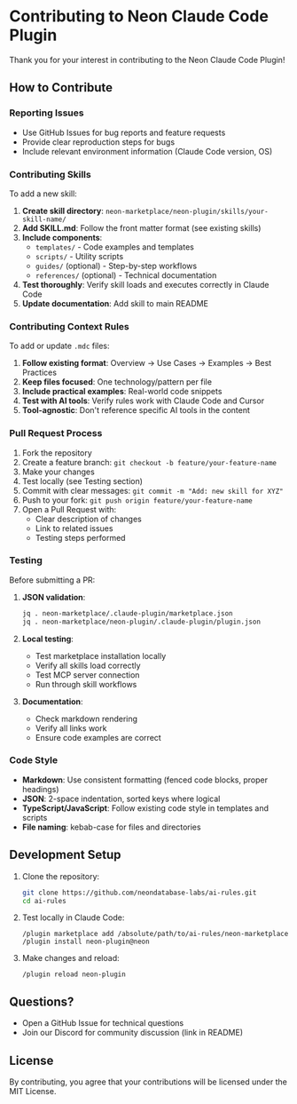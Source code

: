 # Contributing to Neon Claude Code Plugin

Thank you for your interest in contributing to the Neon Claude Code Plugin!

## How to Contribute

### Reporting Issues

- Use GitHub Issues for bug reports and feature requests
- Provide clear reproduction steps for bugs
- Include relevant environment information (Claude Code version, OS)

### Contributing Skills

To add a new skill:

1. **Create skill directory**: `neon-marketplace/neon-plugin/skills/your-skill-name/`
2. **Add SKILL.md**: Follow the front matter format (see existing skills)
3. **Include components**:
   - `templates/` - Code examples and templates
   - `scripts/` - Utility scripts
   - `guides/` (optional) - Step-by-step workflows
   - `references/` (optional) - Technical documentation
4. **Test thoroughly**: Verify skill loads and executes correctly in Claude Code
5. **Update documentation**: Add skill to main README

### Contributing Context Rules

To add or update `.mdc` files:

1. **Follow existing format**: Overview → Use Cases → Examples → Best Practices
2. **Keep files focused**: One technology/pattern per file
3. **Include practical examples**: Real-world code snippets
4. **Test with AI tools**: Verify rules work with Claude Code and Cursor
5. **Tool-agnostic**: Don't reference specific AI tools in the content

### Pull Request Process

1. Fork the repository
2. Create a feature branch: `git checkout -b feature/your-feature-name`
3. Make your changes
4. Test locally (see Testing section)
5. Commit with clear messages: `git commit -m "Add: new skill for XYZ"`
6. Push to your fork: `git push origin feature/your-feature-name`
7. Open a Pull Request with:
   - Clear description of changes
   - Link to related issues
   - Testing steps performed

### Testing

Before submitting a PR:

1. **JSON validation**:
   ```bash
   jq . neon-marketplace/.claude-plugin/marketplace.json
   jq . neon-marketplace/neon-plugin/.claude-plugin/plugin.json
   ```

2. **Local testing**:
   - Test marketplace installation locally
   - Verify all skills load correctly
   - Test MCP server connection
   - Run through skill workflows

3. **Documentation**:
   - Check markdown rendering
   - Verify all links work
   - Ensure code examples are correct

### Code Style

- **Markdown**: Use consistent formatting (fenced code blocks, proper headings)
- **JSON**: 2-space indentation, sorted keys where logical
- **TypeScript/JavaScript**: Follow existing code style in templates and scripts
- **File naming**: kebab-case for files and directories

## Development Setup

1. Clone the repository:
   ```bash
   git clone https://github.com/neondatabase-labs/ai-rules.git
   cd ai-rules
   ```

2. Test locally in Claude Code:
   ```
   /plugin marketplace add /absolute/path/to/ai-rules/neon-marketplace
   /plugin install neon-plugin@neon
   ```

3. Make changes and reload:
   ```
   /plugin reload neon-plugin
   ```

## Questions?

- Open a GitHub Issue for technical questions
- Join our Discord for community discussion (link in README)

## License

By contributing, you agree that your contributions will be licensed under the MIT License.
